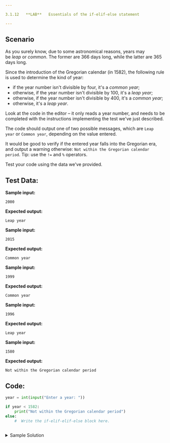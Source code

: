 ```yaml
---

3.1.12   **LAB**   Essentials of the if-elif-else statement

---
```


## Scenario

As you surely know, due to some astronomical reasons, years may be _leap_ or _common_. The former are 366 days long, while the latter are 365 days long.

Since the introduction of the Gregorian calendar (in 1582), the following rule is used to determine the kind of year:

- if the year number isn't divisible by four, it's a _common year_;
- otherwise, if the year number isn't divisible by 100, it's a _leap year_;
- otherwise, if the year number isn't divisible by 400, it's a _common year_;
- otherwise, it's a _leap year_.

Look at the code in the editor – it only reads a year number, and needs to be completed with the instructions implementing the test we've just described.

The code should output one of two possible messages, which are `Leap year` or `Common year`, depending on the value entered.

It would be good to verify if the entered year falls into the Gregorian era, and output a warning otherwise: `Not within the Gregorian calendar period`. Tip: use the `!=` and `%` operators.

Test your code using the data we've provided.

  

## Test Data:

**Sample input:**

```
2000
```

**Expected output:**

```Output
Leap year
```

**Sample input:**

```
2015
```

**Expected output:**

```Output
Common year
```

**Sample input:**

```
1999
```

**Expected output:**

```Output
Common year
```

**Sample input:**

```
1996
```

**Expected output:**

```Output
Leap year
```

**Sample input:**

```
1580
```

**Expected output:**

```Output
Not within the Gregorian calendar period
```

## Code:
```python
year = int(input("Enter a year: "))

if year < 1582:
	print("Not within the Gregorian calendar period")
else:
    #  Write the if-elif-elif-else block here.
	
```

<details>
  <summary>Sample Solution</summary>

  ```python
  year = int(input("Enter a year: "))
  
  if year < 1582:
	print("Not within the Gregorian calendar   period")
  else:
	  if year % 4 != 0:
		  print("Common year")
	  elif year % 100 != 0:
		  print("Leap year")
	  elif year % 400 != 0:
		  print("Common year")
	  else:
		  print("Leap year")
  	
  ```
</details>